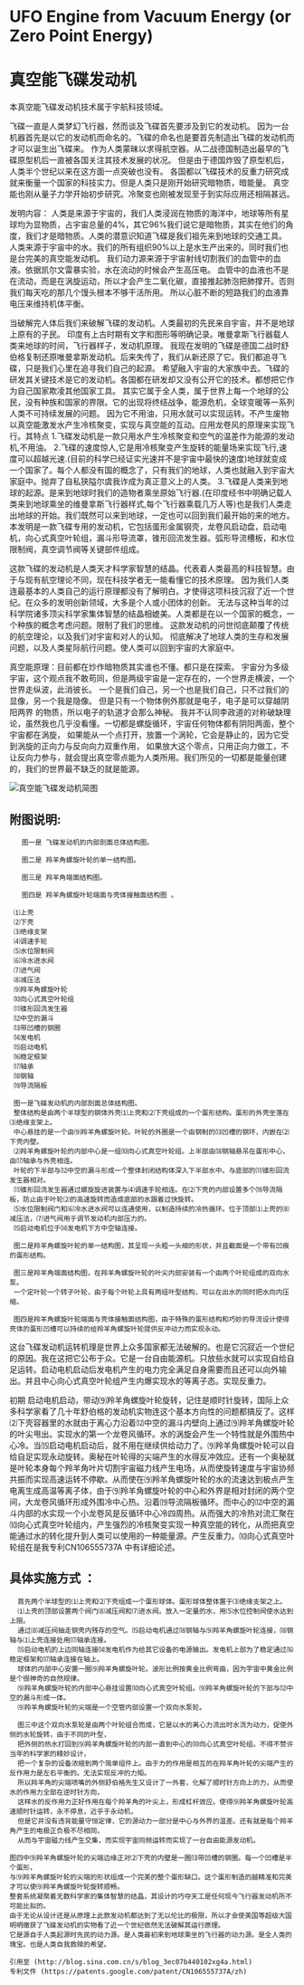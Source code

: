 # UFO Engine from Vacuum Energy (or Zero Point Energy)
# 真空能飞碟发动机

本真空能飞碟发动机技术属于宇航科技领域。

飞碟一直是人类梦幻飞行器，然而谈及飞碟首先要涉及到它的发动机。
因为一台机器首先是以它的发动机而命名的。飞碟的命名也是要首先制造出飞碟的发动机而才可以诞生出飞碟来。
作为人类蒙昧以求得航空器。从二战德国制造出最早的飞碟原型机后一直被各国关注其技术发展的状况。
但是由于德国炸毁了原型机后，人类半个世纪以来在这方面一点突破也没有。
各国都以飞碟技术的反重力研究成就来衡量一个国家的科技实力。但是人类只是刚开始研究暗物质，暗能量。
真空能也刚从量子力学开始初步研究。冷聚变也刚被发现至于到实际应用还相隔甚远。

发明内容： 人类是来源于宇宙的，我们人类浸润在物质的海洋中，地球等所有星球均为显物质，占宇宙总量的4%，其它96%我们说它是暗物质，其实在他们的角度，我们才是暗物质。人类的潜意识知道飞碟是我们祖先来到地球的交通工具。
人类来源于宇宙中的水。我们的所有组织90%以上是水生产出来的。同时我们也是台完美的真空能发动机。
我们动力源来源于宇宙射线切割我们的血管中的血液。依据凯尔文雷暴实验，水在流动的时候会产生高压电。
血管中的血液也不是在流动，而是在涡旋运动，所以才会产生二氧化碳，直接推起肺泡把肺撑开。否则我们每天吃的那几个馒头根本不够干活所用。
所以心脏不断的短路我们的血液靠电压来维持机体平衡。

当破解完人体后我们来破解飞碟的发动机。人类最初的先民来自宇宙，并不是地球上原有的子民。
印度有上古时期有文字和图形等明确记录。唯曼拿斯飞行器载人类来地球的时间，飞行器样子，发动机原理。
我现在发明的飞碟是德国二战时舒伯格复制还原唯曼拿斯发动机。后来失传了，我们从新还原了它。我们都追寻飞碟，只是我们心里在追寻我们自己的起源。
希望融入宇宙的大家族中去。飞碟的研发其关键技术是它的发动机。各国都在研发却又没有公开它的技术。都想把它作为自己国家欺凌其他国家工具。
其实它属于全人类，属于世界上每一个地球的公民，没有种族和国家的界限。它的出现将终结战争，能源危机，全球变暖等一系列人类不可持续发展的问题。
因为它不用油，只用水就可以实现运转。不产生废物以真空能激发水产生冷核聚变，实现与真空能的互动。应用龙卷风的原理来实现飞行。其特点
 1.飞碟发动机是一款只用水产生冷核聚变和空气的温差作为能源的发动机,不用油。
 2.飞碟的速度惊人,它是用冷核聚变产生旋转的能量场来实现飞行,速度可以超越光速.(目前的科学已经证实光速并不是宇宙中最快的速度)地球就变成一个国家了。每个人都没有国的概念了，只有我们的地球，人类也就融入到宇宙大家庭中。抛弃了自私狭隘尔虞我诈成为真正意义上的人类。
 3.飞碟是人类来到地球的起源。是来到地球时我们的造物者乘坐原始飞行器.(在印度经书中明确记载人类来到地球乘坐的维曼拿斯飞行器样式,每个飞行器乘载几万人等)也是我们人类走出地球的开始。我们既然可以来到地球，一定也可以回到我们最开始的来的地方。
    本发明是一款飞碟专用的发动机，它包括蛋形金属钢壳，龙卷风启动盘，启动电机，向心式真空叶轮组，漏斗形导流罩，锥形回流发生器。弧形导流槽板，和水位限制阀，真空调节阀等关键部件组成。

  这款飞碟的发动机是人类天才科学家智慧的结晶。代表着人类最高的科技智慧。由于与现有航空理论不同，现在科技学者无一能看懂它的技术原理。
  因为我们人类连最基本的人类自己的运行原理都没有了解明白。才使得这项科技沉寂了近一个世纪。在众多的发明创新领域，大多是个人或小团体的创新。
  无法与这种当年的过科学院诸多顶尖科学家集体智慧的结晶相媲美。人类都是在以一个国家的概念，一个种族的概念考虑问题。限制了我们的思维。
  这款发动机的问世彻底颠覆了传统的航空理论，以及我们对宇宙和对人的认知。
  彻底解决了地球人类的生存和发展问题，以及人类星际航行问题。使人类可以回到宇宙的大家庭中。
  
  真空能原理：目前都在炒作暗物质其实谁也不懂。都只是在探索。
  宇宙分为多级宇宙，这个观点我不敢苟同，但是两级宇宙是一定存在的，一个世界走横波，一个世界走纵波，此消彼长。
  一个是我们自己，另一个也是我们自己，只不过我们的显像，另一个我是隐像。
  但是只有一个物体例外那就是电子，电子是可以穿越阴阳两界 的物质，所以电子的轨道才会那么神秘。
  我并不认同李政道的对称破缺理论，虽然我也几乎没看懂。一切都是螺旋循环，宇宙任何物体都有阴阳两面，整个宇宙都在涡旋，
  如果能从一个点打开，放置一个涡轮，它会是静止的，因为它受到涡旋的正向力与反向向力双重作用，
  如果放大这个零点，只用正向力做工，不让反向力参与，就会提出真空零点能为人类所用。我们所见的一切都是能量创建的，我们的世界最不缺乏的就是能源。
  
  ![真空能飞碟发动机简图](https://github.com/taurusser/Vacuum-Engery-UFO-Engine/blob/master/%E9%A3%9E%E7%A2%9F%E5%8F%91%E5%8A%A8%E6%9C%BA.jpeg)
  
  ## 附图说明:

       图一是 飞碟发动机的内部剖面总体结构图。

       图二是 羚羊角螺旋叶轮的单一结构图。

       图三是 羚羊角端面结构图。

       图四是 羚羊角螺旋叶轮端面与壳体接触面结构图 。

     ⑴上壳 
     ⑵下壳  
     ⑶绝缘支架 
     ⑷调速手轮 
     ⑸水位限制阀 
     ⑹冷水进水阀 
     ⑺进气阀
     ⑻减压法
     ⑼羚羊角螺旋叶轮
     ⑽向心式真空叶轮组
     ⑾锥形回流发生器
     ⑿中空的漏斗
     ⒀带凹槽的钢圈
     ⒁发电机
     ⒂启动电机
     ⒃稳定框架
     ⒄轴承
     ⒅钢轴
     ⒆导流隔板

     图一是飞碟发动机的内部剖面总体结构图。
     整体结构是由两个半球型的钢体外壳⑴上壳和⑵下壳组成的一个蛋形结构。蛋形的外壳坐落在⑶绝缘支架上。
     中心悬挂的是一个由⑼羚羊角螺旋叶轮。叶轮的外圈是一个由钢制的⒀凹槽的钢环，内嵌在⑵下壳内壁。
     ⑵羚羊角螺旋叶轮的内部中心是一组⑽向心式真空叶轮组。上半部由⒅钢轴悬吊在蛋形中心，由⒄轴承与外壳相连。
     叶轮的下半部与⑿中空的漏斗形成一个整体封闭结构体深入下半部水中。与底部的⑾锥形回流发生器相对。
     ⑾锥形回流发生器通过螺旋旋进装置与⑷调速手轮相连。在⑵下壳的内部设置多个⒆导流隔板，防止由于叶轮⑵的高速旋转而造成底部的水跟着过快旋转。
     ⑸水位限制阀门和⑹冷水进水阀可以连通使用，以制造持续的冷热循环。位于顶部⑴上壳的⑻减压法，⑺进气阀用于调节发动机内部压力的。
     ⒂启动电机位于⒁发电机下方中空轴连接。

     图二是羚羊角螺旋叶轮的单一结构图，其呈现一头粗一头细的形状，并且截面是一个带有凹痕的蛋形结构。

     图三是羚羊角端面结构图，在羚羊角螺旋叶轮的叶尖内部安装有一个由两个叶轮组成的双向水泵。
     一个定叶轮一个转子叶轮，由于每个叶轮上具有两组叶型结构，可以在出水的同时把水向内压缩。

     图四是羚羊角螺旋叶轮端面与壳体接触面结构图，由于特殊的蛋形结构和巧妙的导流设计使得壳体的蛋形凹槽可以持续的给羚羊角螺旋叶轮提供反冲动力而实现永动。

   这台飞碟发动机运转机理是世界上众多国家都无法破解的。也是它沉寂近一个世纪的原因。我在这把它公布于众。它是一台自由能源机。只放些水就可以实现自给自足运转。启动电机启动后发电机产生的电力完全满足自身需要而且还可以向外输出。并且中心向心式真空叶轮组产生内爆实现水的等离子态。实现反重力。

   初期 启动电机启动，带动⑼羚羊角螺旋叶轮旋转，记住是顺时针旋转，国际上众多科学家看了几十年舒伯格的发动机实物连这个基本方向性的问题都搞反了。这样⑵下壳容器里的水就由于离心力沿着⑿中空的漏斗内壁向上通过⑼羚羊角螺旋叶轮的叶尖甩出。实现水的第一个龙卷风循环。水的涡旋会产生一个特性就是外围热中心冷。当⒂启动电机启动后，就不用在继续供给动力了。⑼羚羊角螺旋叶轮可以自给自足实现永动旋转。奥秘在叶轮得的尖端产生的水得反冲效应。还有一个奥秘就是叶轮本身每个羚羊角叶片切割宇宙磁力线产生电场，从而使旋转速度与宇宙协频共振而实现高速运转不停歇。从而使在⑼羚羊角螺旋叶轮的水的流速达到极点产生电离生成高温等离子体，由于⑼羚羊角螺旋叶轮的中心和外界是相对封闭的两个空间，大龙卷风循环形成外围冷中心热。沿着⒆导流隔板循环。而中心的⑿中空的漏斗内部的水实现一个小龙卷风是反循环中心冷四周热。从而强大的冷热对流汇聚在⑽向心式真空叶轮组内，产生强烈的冷核聚变实现一种真空能的转化，从而把真空能通过水的转化提升到人类可以使用的一种能量源。产生反重力。⑽向心式真空叶轮组在是我专利CN106555737A 中有详细论述。

## 具体实施方式  ：

      首先两个半球型的⑴上壳和⑵下壳组成一个蛋形球体。蛋形球体整体置于⑶绝缘支架之上。
      ⑴上壳的顶部设置两个阀门⑻减压阀和⑺进水阀。放入一定量的水，用⑸水位控制阀使水达到上限。
      通过⑻减压阀抽走钢壳内残存的空气。⒂启动电机通过⒅钢轴与⑼羚羊角螺旋叶轮连接，⒅钢轴与⑴上壳连接处用⒄轴承连接。
      ⒂启动电机的上边同轴连接⒁发电机作为给其它设备的电源输出。发电机上部为了稳定通过⒃稳定框架和⒄轴承连接在轴上。
      球体的内部中心安置一圈⑼羚羊角螺旋叶轮。波形比例按黄金比例弯曲，因为宇宙中黄金比例是个很神奇的自然规律。
      ⑼羚羊角螺旋叶轮的内部中心悬挂设置⑽向心式真空叶轮组。⑼羚羊角螺旋叶轮的下部与⑿中空的漏斗形成一体。
      ⑼羚羊角螺旋叶轮的尖端是一个空管内部设置一个双向水泵轮。

      图三中这个双向水泵轮是由两个叶轮组合而成，它是以水的离心力流出时水流为动力，促使外侧的水轮旋转，由于不同的叶型，
      把外侧的热水打回到⑼羚羊角螺旋叶轮的内部一直到中心的⑽向心式真空叶轮组。不得不赞许当年的科学家的精妙设计，
      把一个复杂的设备浓缩到两个简单组件上。由于力的作用是相互的在羚羊角叶轮的尖端产生的反作用力是左右平衡的。无法实现反冲的力矩。
      所以羚羊角的尖端喷嘴的外侧舒伯格先生又设计了一外套，化解了顺时针方向上的力，从而使水的作用力全部在逆时针方向，
      这样水的反作用力正好作用在每个羚羊角的叶尖上，形成杠杆效应。使得⑼羚羊角螺旋叶轮高速顺时针运转，永不停息，近乎于永动机，
      但是它并没有违背能量守恒定律，它的源动力一部分是中心与外界的温差。还有就是每个羚羊角产生的电极正负极不尽相同，
      从而与宇宙磁力线产生交集，而实现宇宙同频运转而实现了一台自由能源发动机。

    图四中⑼羚羊角螺旋叶轮的尖端边缘正对⑵下壳的内壁是一圈⒀带凹槽的钢圈。每一个凹槽是半个蛋形，
    与⑼羚羊角螺旋叶轮的尖端的形状组成一个完美的整个蛋形缺口。这个蛋形制造的越精准和完美才可以使⑼羚羊角螺旋叶轮旋转顺畅。
    整套系统凝聚着无数科学家的集体智慧的结晶，其设计的巧夺天工是任何现今飞行器发动机所不可能比拟的。
    由于无论从设计还是从原理上此款发动机都达到了无以伦比的极限，所以才会使美国等超级大国明明缴获了飞碟发动机的实物看了近一个世纪依然无法破解其运行原理。
    它是源自于人类起源时先民的动力源。是人类最初来到地球乘坐的飞行器的动力源。是全人类的瑰宝。也是人类自我救赎的希望。
    
    引用至 (http://blog.sina.com.cn/s/blog_3ec07b440102xg4a.html)
    专利文件 (https://patents.google.com/patent/CN106555737A/zh)
    
